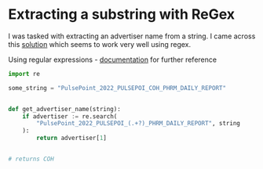 # Extracting a substring with ReGex

I was tasked with extracting an advertiser name from a string. I came across
this
[solution](https://stackoverflow.com/questions/4666973/how-to-extract-the-substring-between-two-markers)
which seems to work very well using regex.

Using regular expressions -
[documentation](https://docs.python.org/3/library/re.html) for further reference

```python
import re

some_string = "PulsePoint_2022_PULSEPOI_COH_PHRM_DAILY_REPORT"


def get_advertiser_name(string):
    if advertiser := re.search(
        "PulsePoint_2022_PULSEPOI_(.+?)_PHRM_DAILY_REPORT", string
    ):
        return advertiser[1]


# returns COH
```
